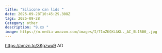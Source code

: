 ```yaml
---
title: "Silicone can lids "
date: 2025-09-28T10:45:29.308Z
tags: 2025-09-28
Category: other
description: "9.xx "
image: https://m.media-amazon.com/images/I/71mZKQXLAKL._AC_SL1500_.jpg
---
```

https://amzn.to/3Kgzwu9
AD